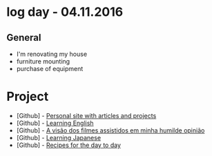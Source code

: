 # log day - 04.11.2016

## General

- I'm renovating my house
 - furniture mounting
 - purchase of equipment


# Project

- \[Github\] - [Personal site with articles and projects](https://github.com/headquarters-solutions/hemersonvianna.github.io) 
- \[Github\] - [Learning English](https://github.com/headquarters-solutions/donotgiveup.github.io)
- \[Github\] - [A visão dos filmes assistidos em minha humilde opinião](https://github.com/headquarters-solutions/imhomovies.github.io)
- \[Github\] - [Learning Japanese](https://github.com/headquarters-solutions/nihongobenkyou.github.io)
- \[Github\] - [Recipes for the day to day](https://github.com/headquarters-solutions/saborinstintivo.github.io)

